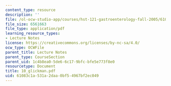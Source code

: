 ```yaml
---
content_type: resource
description: ''
file: /ol-ocw-studio-app/courses/hst-121-gastroenterology-fall-2005/61083c1a531a2daa0bf54967bf2ec049_10_glickman.pdf
file_size: 6561663
file_type: application/pdf
learning_resource_types:
- Lecture Notes
license: https://creativecommons.org/licenses/by-nc-sa/4.0/
ocw_type: OCWFile
parent_title: Lecture Notes
parent_type: CourseSection
parent_uid: 1c4b8ea0-5de6-6c17-9bfc-bfe5e773f8e0
resourcetype: Document
title: 10_glickman.pdf
uid: 61083c1a-531a-2daa-0bf5-4967bf2ec049
---
```

